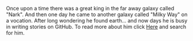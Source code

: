 Once upon a time there was a great king in the far away galaxy called "Nark".
And then one day he came to another galaxy called "Milky Way" on a vocation.
After long wondering he found earth...
and now days he is busy in writing stories on GitHub.
To read more about him click [Here](http://www.google.com) and search for him.
